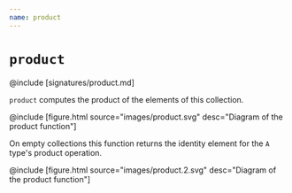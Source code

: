 ```yaml
---
name: product
---
```


# `product`

@include [signatures/product.md]

`product` computes the product of the elements of this collection.

@include [figure.html source="images/product.svg" desc="Diagram of the product function"]

On empty collections this function returns the identity element for the `A` type's product operation.

@include [figure.html source="images/product.2.svg" desc="Diagram of the product function"]
